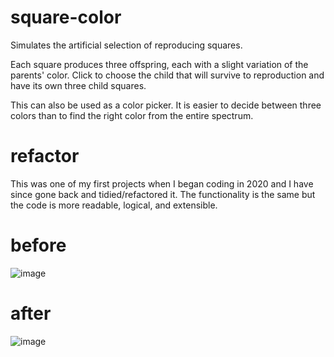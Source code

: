 # square-color
Simulates the artificial selection of reproducing squares.

Each square produces three offspring, each with a slight variation of the parents' color. Click to choose the child that will survive to reproduction and have its own three child squares.

This can also be used as a color picker. It is easier to decide between three colors than to find the right color from the entire spectrum.

# refactor
This was one of my first projects when I began coding in 2020 and I have since gone back and tidied/refactored it. The functionality is the same but the code is more readable, logical, and extensible.

# before
![image](https://user-images.githubusercontent.com/59726148/220221516-36c851dd-932a-4fa9-bf8e-e27eb5d912c8.png)

# after
![image](https://user-images.githubusercontent.com/59726148/220221554-c377e334-df70-4da0-8bce-4fc3ecdf9637.png)
